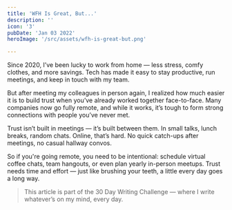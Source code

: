 ```yaml
---
title: 'WFH Is Great, But...'
description: ''
icon: '3'
pubDate: 'Jan 03 2022'
heroImage: '/src/assets/wfh-is-great-but.png'

---
```


Since 2020, I’ve been lucky to work from home — less stress, comfy clothes, and more savings. Tech has made it easy to stay productive, run meetings, and keep in touch with my team.

But after meeting my colleagues in person again, I realized how much easier it is to build trust when you’ve already worked together face-to-face. Many companies now go fully remote, and while it works, it’s tough to form strong connections with people you’ve never met.

Trust isn’t built in meetings — it’s built between them. In small talks, lunch breaks, random chats. Online, that’s hard. No quick catch-ups after meetings, no casual hallway convos.

So if you're going remote, you need to be intentional: schedule virtual coffee chats, team hangouts, or even plan yearly in-person meetups. Trust needs time and effort — just like brushing your teeth, a little every day goes a long way.

> This article is part of the 30 Day Writing Challenge — where I write whatever’s on my mind, every day.

